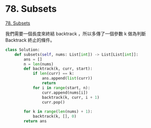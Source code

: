 # 78. Subsets

[78. Subsets](https://leetcode.com/problems/subsets/)

我們需要一個長度來終結 backtrack ，所以多傳了一個參數 k 做為判斷 Backtrack 終止的條件。

```python
class Solution:
    def subsets(self, nums: List[int]) -> List[List[int]]:
        ans = []
        n = len(nums)
        def backtrack(k, curr, start):
            if len(curr) == k:
                ans.append(list(curr))
                return
            for i in range(start, n):
                curr.append(nums[i])
                backtrack(k, curr, i + 1)
                curr.pop()
        
        for k in range(len(nums) + 1):
            backtrack(k, [], 0)
        return ans
```

